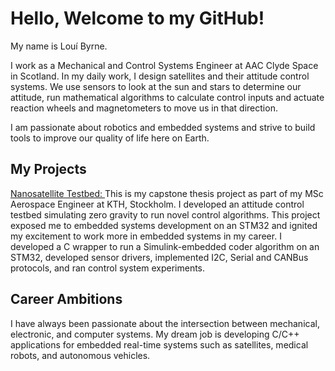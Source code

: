 # Hello, Welcome to my GitHub!

My name is Louí Byrne.

I work as a Mechanical and Control Systems Engineer at AAC Clyde Space in Scotland.
In my daily work, I design satellites and their attitude control systems. We use sensors to look at the sun and stars to determine our attitude, run mathematical algorithms to calculate control inputs and actuate reaction wheels and magnetometers to move us  in that direction.

I am passionate about robotics and embedded systems and strive to build tools to improve our quality of life here on Earth.

<!--
### Current Toolbox:
-->

## My Projects
[Nanosatellite Testbed: ](https://github.com/loby368/Nanosatellite-Testbed) This is my capstone thesis project as part of my MSc Aerospace Engineer at KTH, Stockholm. 
I developed an attitude control testbed simulating zero gravity to run novel control algorithms. This project exposed me to embedded systems development on an STM32 and ignited my excitement to work more in embedded systems in my career. I developed a C wrapper to run a Simulink-embedded coder algorithm on an STM32, developed sensor drivers, implemented I2C, Serial and CANBus protocols, and ran control system experiments.

## Career Ambitions
I have always been passionate about the intersection between mechanical, electronic, and computer systems.
My dream job is developing C/C++ applications for embedded real-time systems such as satellites, medical robots, and autonomous vehicles.

<!--
## Current Projects:
I am working on a personal blog in the background, which will appear here soon.
-->

<!--
**loby368/loby368** is a ✨ _special_ ✨ repository because its `README.md` (this file) appears on your GitHub profile.

Here are some ideas to get you started:

- 🔭 I’m currently working on ...
- 🌱 I’m currently learning ...
- 👯 I’m looking to collaborate on ...
- 🤔 I’m looking for help with ...
- 💬 Ask me about ...
- 📫 How to reach me: ...
- 😄 Pronouns: ...
- ⚡ Fun fact: ...
-->
